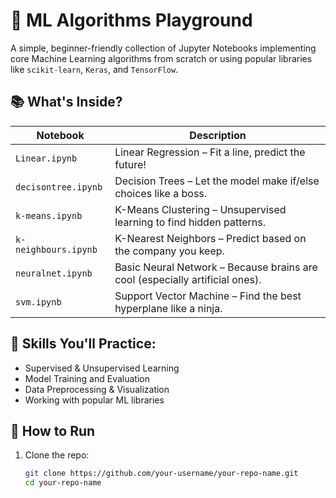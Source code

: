 # 🤖 ML Algorithms Playground

A simple, beginner-friendly collection of Jupyter Notebooks implementing core Machine Learning algorithms from scratch or using popular libraries like `scikit-learn`, `Keras`, and `TensorFlow`.

## 📚 What's Inside?

| Notebook | Description |
|----------|-------------|
| `Linear.ipynb` | Linear Regression – Fit a line, predict the future! |
| `decisontree.ipynb` | Decision Trees – Let the model make if/else choices like a boss. |
| `k-means.ipynb` | K-Means Clustering – Unsupervised learning to find hidden patterns. |
| `k-neighbours.ipynb` | K-Nearest Neighbors – Predict based on the company you keep. |
| `neuralnet.ipynb` | Basic Neural Network – Because brains are cool (especially artificial ones). |
| `svm.ipynb` | Support Vector Machine – Find the best hyperplane like a ninja. |

## 🧠 Skills You'll Practice:
- Supervised & Unsupervised Learning
- Model Training and Evaluation
- Data Preprocessing & Visualization
- Working with popular ML libraries

## 🚀 How to Run
1. Clone the repo:
   ```bash
   git clone https://github.com/your-username/your-repo-name.git
   cd your-repo-name
